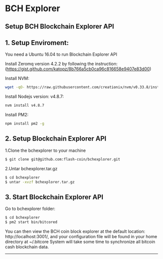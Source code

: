 BCH Explorer
=======

## Setup BCH Blockchain Explorer API 

## 1. Setup Enviroment:
You need a Ubuntu 16.04 to run Blockchain Explorer API

Install Zeromq version 4.2.2 by following the instruction:
(https://gist.github.com/katopz/8b766a5cb0ca96c816658e9407e83d00)

Install NVM: 
```bash
wget -qO- https://raw.githubusercontent.com/creationix/nvm/v0.33.8/install.sh | bash
```
Install Nodejs version: v4.8.7: 
```bash
nvm install v4.8.7
```
Install PM2: 
```bash
npm install pm2 -g
```

## 2. Setup Blockchain Explorer API

1.Clone the bchexplorer to your machine
    
```bash
$ git clone git@github.com:flash-coin/bchexplorer.git
```
2.Untar bchexplorer.tar.gz

```bash
$ cd bchexplorer
$ untar -xvzf bchexplorer.tar.gz
```

## 3. Start Blockchain Explorer API
Go to bchexplorer folder:

```bash
$ cd bchexplorer
$ pm2 start bin/bitcored
```

You can then view the BCH coin block explorer at the default location: http://localhost:3001/, and your configuration file will be found in your home directory at ~/.bitcore
System will take some time to synchronize all bitcoin cash blockchain data.

----
